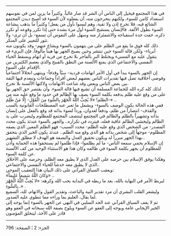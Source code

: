 ------------------------------------------------------------------------

في هذا المجتمع فيخيل إلى الناس أن الشر قد صار غالباً. وكثيراً ما يزين لمن
في نفوسهم استعداد كامن للسوء، ولكنهم يتحرجون منه، أن يفعلوه لأن السوء قد
أصبح ديدن المجتمع الشائع فيه، فلا تحرج إذن ولا تقية، وهم ليسوا بأول من
يفعل! وكثيراً ما يذهب ببشاعة السوء بطول الألفة. فالإنسان يستقبح السوء أول
مرة بشدة حتى إذا تكرر وقوعه أو تكرر ذكره، خفت حدة استقباحه والاشمئزاز
منه وسهل على النفوس أن تسمع- بل أن ترى- ولا تثور للتغيير على المنكر.  
ذلك كله فوق ما يقع من الظلم على من يتهمون بالسوء ويشاع عنهم- وقد يكونون
منه أبرياء- ولكن قالة السوء حين تنتشر وحين يصبح الجهر بها هيناً مألوفاً،
فإن البريء قد يتقول عليه مع المسيء ويختلط البر بالفاجر بلا تحرج من فرية
أو اتهام ويسقط الحياء النفسي والاجتماعي الذي يمنع الألسنة من النطق
بالقبيح والذي يعصم الكثيرين من الإقدام على السوء.  
إن الجهر بالسوء يبدأ في أول الأمر اتهامات فردية- سبّاً وقذفاً- وينتهى
انحلالاً اجتماعياً وفوضى أخلاقية تضل فيها تقديرات الناس بعضهم لبعض أفراداً
وجماعات وتنعدم فيها الثقة بين بعض الناس وبعض وقد شاعت الاتهامات ولاكتها
الألسنة بلا تحرج.  
لذلك كله كره الله للجماعة المسلمة أن تشيع فيها قالة السوء. وأن يقتصر حق
الجهر بها على من وقع عليه ظلم يدفعه بكلمة السوء يصف بها الظالم في حدود
ما وقع عليه منه من الظلم! «لا يُحِبُّ اللَّهُ الْجَهْرَ بِالسُّوءِ مِنَ الْقَوْلِ- إِلَّا مَنْ
ظُلِمَ-» ..  
ففي هذه الحالة يكون الوصف بالسوء- ويشمل ما تعبر عنه المصطلحات القانونية
بالسب والقذف- انتصاراً من ظلم، ودفعاً لعدوان، ورداً لسوء بذاته قد وقع
بالفعل على إنسان بذاته وتشهيراً بالظلم والظالم في المجتمع لينتصف المجتمع
للمظلوم وليضرب على يد الظالم وليخشى الظالم عاقبة فعله، فيتردد في
تكراره.. والجهر بالسوء عندئذ يكون محدد المصدر- من الشخص الذي وقع عليه
الظلم- محدد السبب- فهو الظلم المعين الذي يصفه المظلوم- موجهاً إلى شخص
بذاته هو الذي وقع منه الظلم.. عندئذ يكون الخير الذي يتحقق بهذا الجهر
مبرراً له ويكون تحقيق العدل والنصفة هو الهدف لا مطلق التشهير..  
إن الإسلام يحمي سمعة الناس- ما لم يظلموا- فإذا ظلموا لم يستحقوا هذه
الحماية وأُذن للمظلوم أن يجهر بكلمة السوء في ظالمه وكان هذا هو الاستثناء
الوحيد من كف الألسنة عن كلمة السوء.  
وهكذا يوفق الإسلام بين حرصه على العدل الذي لا يطيق معه الظلم، وحرصه على
الأخلاق الذي لا يطيق معه خدشاً للحياء النفسي والاجتماعي..  
ويعقب السياق القرآني على ذلك البيان هذا التعقيب الموحي:  
«وَكانَ اللَّهُ سَمِيعاً عَلِيماً» ..  
ليربط الأمر في النهاية بالله، بعد ما ربطه في البداية بحب الله وكرهه: «لا
يُحِبُّ اللَّهُ الْجَهْرَ بِالسُّوءِ..» .  
وليشعر القلب البشري أن مرد تقدير النية والباعث، وتقدير القول والاتهام،
لله، السميع لما يقال، العليم بما وراءه مما تنطوي عليه الصدور.  
ثم لا يقف السياق القرآني عند الحد السلبي في النهي عن الجهر بالسوء إنما
يوجه إلى الخير الإيجابي عامة ويوجه إلى العفو عن السوء ويلوح بصفة الله
سبحانه في العفو وهو قادر على الأخذ، ليتخلق المؤمنون

------------------------------------------------------------------------

الجزء: 2 ¦ الصفحة: 796
